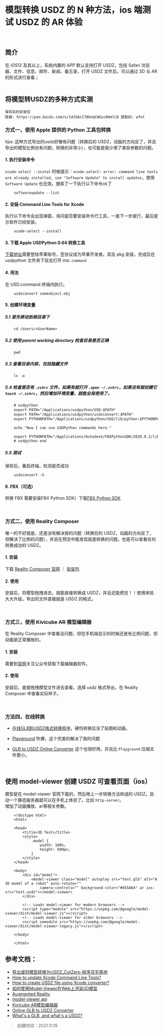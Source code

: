 
# 模型转换 USDZ 的 N 种方法，ios 端测试 USDZ 的 AR 体验

<br/>

## 简介
在 iOS12 及其以上，系统内置的 APP 默认支持打开 USDZ，包括 Safari 浏览器、文件、信息、邮件、新闻、备忘录，打开 USDZ 文件后，可以通过 3D 与 AR 的形式进行查看；
<br/><br/>


## 将模型转USDZ的多种方式实测

```
保存后的安装包
链接: https://pan.baidu.com/s/143SAcI7BkUqCWSucN4mlCQ 提取码: wfot
```

### 方式一，使用 Apple 提供的 Python 工具包转换

tips: 这种方式导出的usdz好像有问题（转换后的 USDZ，动画的方向反了，并且导出的模型比例也有问题，转换的非常小），也可能是我少用了某些参数的问题。


#### 1. 执行安装命令
`xcode-select --instal` 时候提示：`xcode-select: error: command line tools are already installed, use "Software Update" to install updates`，使用 `Software Update` 也无效。搜索了一下执行以下命令ok了
```shell
    softwareupdate --list
```

#### 2. 安装 Command Line Tools for Xcode
执行以下命令会出现弹窗，询问是否要安装命令行工具，一直下一步就行，最后提示软件已经安装。
```shell
    xcode-select --install     
```

#### 3. 下载 Apple USDPython 0.64 转换工具 
[下载地址](https://developer.apple.com/download/all/?q=usdz)需要登陆苹果账号，签协议成为苹果开发者。双击 pkg 安装，完成后在 usdpython 文件夹下双击打开 `USD.command`

#### 4. 用法
在 USD.command 终端内执行。
```shell
    usdzconvert someobject.obj
```

#### 5. 创建环境变量

##### 5.1 首先移动到根目录下

```shell
    cd /Users/<UserName>
```

##### 5.2 使用 parent working directory 检查目录是否正确
```shell
    pwd
```

##### 5.3 查看目录内容，包括隐藏文件
```shell
    ls -a
```

##### 5.4 检查是否有 `.zshrc` 文件，如果有就打开 `.open ~/.zshrc`，如果没有就创建它 `touch ~/.zshrc`，然后增加环境变量，就能全局使用了。
```txt
    # usdpython
    export PATH="/Applications/usdpython/USD:$PATH"
    export PATH="/Applications/usdpython/usdzconvert:$PATH"
    export PYTHONPATH="/Applications/usdpython/USD/lib/python:$PYTHONPATH"

    echo "Now I can use USDPython commands here."

    export PYTHONPATH="/Applications/Autodesk/FBXPythonSDK/2020.0.1/lib/Python27_ub:$PYTHONPATH"
    # usdpython end 
```

##### 5.5 测试
保存后，重启终端，检测是否成功 
```
    usdzconvert -h
```

#### 6. FBX（可选）
转换 FBX 需要安装FBX Python SDK）下载[FBX Python SDK](https://www.autodesk.com/content/dam/autodesk/www/adn/fbx/20195/fbx20195_fbxpythonsdk_mac.pkg.tgz)

<br/>


### 方式二，使用 Reality Composer

唯一的不好就是，还是没有解决我的问题（转换后的 USDZ，动画的方向反了，但解决了比例的问题），并且在预览中能发现就是转换的问题。也是可以查看任何转换成功的 USDZ。

#### 1. 安装
下载 [Reality Composer 官网](https://developer.apple.com/augmented-reality/tools/) ｜ [安装包](https://developer.apple.com/services-account/download?path=/Applications/Reality_Converter/Reality_Converter_Beta.dmg)
#### 2. 使用
安装后，将模型拖拽进去，就能直接转换成 USDZ，并且还能预览！！使用体验大大升级。导出的文件直接就是 USDZ 的格式。

<br/>


### 方式三，使用 Kivicube AR 模型编辑器

在 Reality Composer 中查看没问题，但在手机端显示的时候还是有比例问题，但动画是正常播放的。

#### 1. 安装
需要到[官网](https://www.yuque.com/kivicube/manual/kivicube-model-editor)关注公众号获取下载编辑器软件。 

#### 2. 使用
安装后，直接拖拽模型文件进去查看，选择 usdz 格式导出，在 Reality Composer 中查看实际样子。

<br/>


### 方法四，在线转换

* [在线GLB到USDZ格式转换程序](https://products.aspose.app/3d/zh-cn/conversion/glb-to-usdz)，硬伤转换后没了贴图和动画。

* [Playground](https://spase.io/playground) 吹爆，这个完美的解决了我的问题

* [GLB to USDZ Online Converter](https://tools.alitasci.net/glbconverter/) 这个也很好用，并且比 `Playground` 压缩文件更小。

<br/>


## 使用 model-viewer 创建 USDZ 可查看页面（ios）
模型是在 model-viewer 官网下载的，然后用上一步转换方法转成的 USDZ。启动一个静态服务器就可以在手机上体验了。比如 `http-server`。<br/>
增加了动画播放、ar等相关参数。
```
    <!doctype html>
    <html>

    <head>
        <title>3D Test</title>
        <style>
            .model {
                width: 100%;
                height: 600px;
            }
        </style>
    </head>

    <body>
        <div id="model">
            <model-viewer class="model" autoplay src="test.glb" alt="A 3D model of a robot" auto-rotate=""
                camera-controls="" background-color="#455A64" ar ios-src="test.usdz"></model-viewer>
        </div>

        <!-- Loads model-viewer for modern browsers -->
        <script type="module" src="https://unpkg.com/@google/model-viewer/dist/model-viewer.js"></script>
        <!-- Loads model-viewer for older browsers -->
        <script nomodule src="https://unpkg.com/@google/model-viewer/dist/model-viewer-legacy.js"></script>

    </body>

    </html>
```



## 参考文档：
  * [导出或将模型转换为USDZ_CotZero-程序员宅基地](https://www.cxyzjd.com/article/u013094476/100565690)
  * [How to update Xcode Command Line Tools?](https://stackoverflow.com/questions/42538171/how-to-update-xcode-command-line-tools)
  * [How to create USDZ file using Xcode converter?](https://stackoverflow.com/questions/50846627/how-to-create-usdz-file-using-xcode-converter)
  * [如何使用Model-Viewer在Web上渲染3D模型](https://www.jianshu.com/p/c8e1526f97e5)
  * [Augmented Reality](https://modelviewer.dev/examples/augmentedreality/index.html#demo-container-2)
  * [model-viewer api](https://modelviewer.dev/examples/animation/index.html)
  * [Kivicube AR模型编辑器](https://www.yuque.com/kivicube/manual/kivicube-model-editor)
  * [Online GLB to USDZ Converter](https://alitasci.net/online-glb-to-usdz-converter/)
  * [What's a GLB, and what's a USDZ?](https://spase.io/blog/what-is-a-glb-usdz)


> 创建时间：2021.11.19